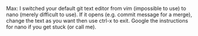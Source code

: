 Max: I switched your default git text editor from vim (impossible to use) to nano (merely difficult to use). If it opens (e.g. commit message for a merge), change the text as you want then use ctrl-x to exit. Google the instructions for nano if you get stuck (or call me).
